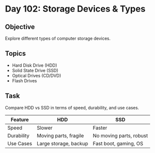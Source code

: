 # Day 102: Storage Devices & Types

## Objective
Explore different types of computer storage devices.

## Topics
- Hard Disk Drive (HDD)
- Solid State Drive (SSD)
- Optical Drives (CD/DVD)
- Flash Drives

## Task
Compare HDD vs SSD in terms of speed, durability, and use cases.

| Feature   | HDD                  | SSD                  |
|-----------|----------------------|----------------------|
| Speed     | Slower               | Faster               |
| Durability| Moving parts, fragile| No moving parts, robust|
| Use Cases | Large storage, backup| Fast boot, gaming, OS|
